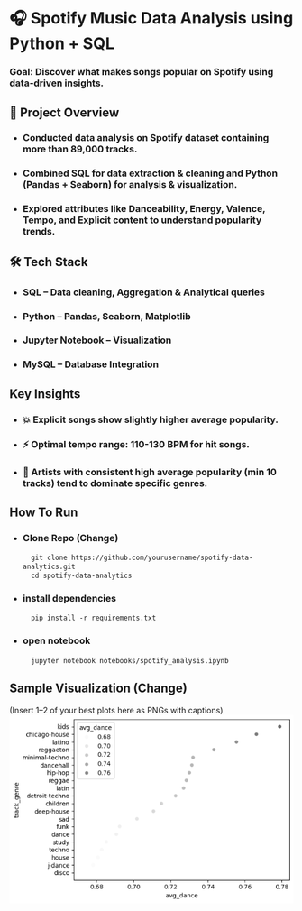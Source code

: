 # 🎧 Spotify Music Data Analysis using Python + SQL
### Goal: Discover what makes songs popular on Spotify using data-driven insights.

## 🧠 Project Overview 
- ### Conducted data analysis on Spotify dataset containing more than **89,000 tracks**.
- ### Combined SQL for data extraction & cleaning and Python **(Pandas + Seaborn)** for analysis & visualization.
- ### Explored attributes like **Danceability, Energy, Valence, Tempo, and Explicit content** to understand popularity trends.

## 🛠️ Tech Stack
- ### **SQL** – Data cleaning, Aggregation & Analytical queries
- ### **Python** – Pandas, Seaborn, Matplotlib
- ### **Jupyter Notebook** – Visualization
- ### **MySQL** – Database Integration

## Key Insights 
- ### 💥 Explicit songs show slightly higher average popularity.
- ### ⚡ Optimal tempo range: 110-130 BPM for hit songs.
- ### 👑 Artists with consistent high average popularity (min 10 tracks) tend to dominate specific genres.

## How To Run
- ### Clone Repo (Change)
        git clone https://github.com/yourusername/spotify-data-analytics.git
        cd spotify-data-analytics

- ### install dependencies
        pip install -r requirements.txt

- ### open notebook
        jupyter notebook notebooks/spotify_analysis.ipynb

## Sample Visualization (Change)
(Insert 1–2 of your best plots here as PNGs with captions)
![Top Danceable Genres](visuals/danceable_genres.png)
